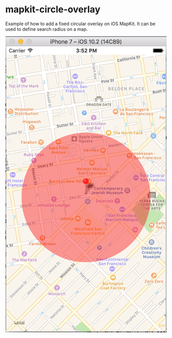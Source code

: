 # mapkit-circle-overlay

Example of how to add a fixed circular overlay on iOS MapKit. It can be used to define search radius on a map.

![Example Image](/example-pic.png?raw=true)
